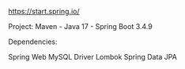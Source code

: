 https://start.spring.io/

Project: Maven - Java 17 - Spring Boot 3.4.9

Dependencies:

Spring Web
MySQL Driver
Lombok
Spring Data JPA
